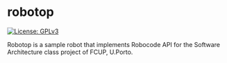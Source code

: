 # robotop
[![License: GPLv3][license-badge]][license]

Robotop is a sample robot that implements Robocode API for the Software Architecture class project of FCUP, U.Porto.

[license]: /LICENSE
[license-badge]: https://img.shields.io/badge/License-GPLv3-blue.svg
